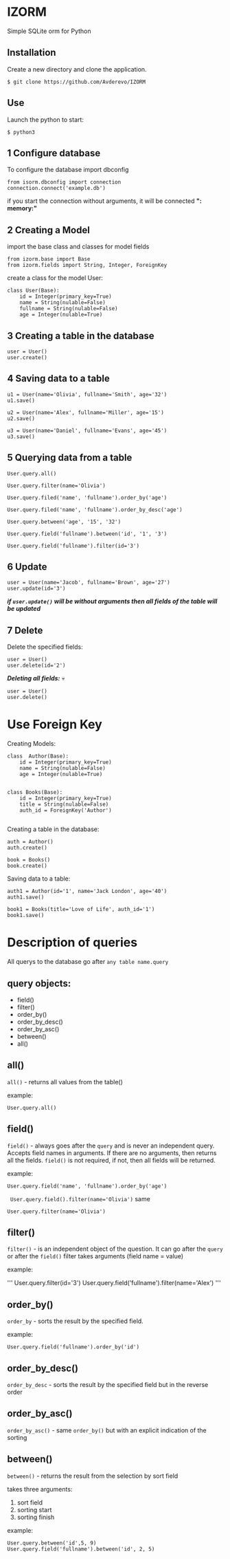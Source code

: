 # IZORM

Simple SQLite orm for Python

## Installation

Create a new directory and clone the application.

```
$ git clone https://github.com/Avderevo/IZORM
```

## Use


Launch the python to start:

```
$ python3
```


## 1  Configure database

To configure the database import dbconfig

```
from isorm.dbconfig import connection
connection.connect('example.db')
```
if you start the connection without arguments, it will be connected __": memory:"__


## 2  Creating a Model

import the base class and classes for model fields

```
from izorm.base import Base
from izorm.fields import String, Integer, ForeignKey
```

create a class for the model User:

```
class User(Base):
    id = Integer(primary_key=True)
    name = String(nulable=False)
    fullname = String(nulable=False)
    age = Integer(nulable=True)
```
## 3  Creating a table in the database

```
user = User()
user.create()
```
## 4  Saving data to a table

```
u1 = User(name='Olivia', fullname='Smith', age='32')
u1.save()

u2 = User(name='Alex', fullname='Miller', age='15')
u2.save()

u3 = User(name='Daniel', fullname='Evans', age='45')
u3.save()
```
## 5  Querying data from a table

```
User.query.all()

User.query.filter(name='Olivia')

User.query.filed('name', 'fullname').order_by('age')

User.query.filed('name', 'fullname').order_by_desc('age')

User.query.between('age', '15', '32')

User.query.field('fullname').between('id', '1', '3')

User.query.field('fullname').filter(id='3')
```

## 6  Update

```
user = User(name='Jacob', fullname='Brown', age='27')
user.update(id='3')
```
**_if   ``user.update()``   will be without arguments then all fields of the table will be updated_**

## 7  Delete

Delete the specified fields:
```
user = User()
user.delete(id='2')
```

*__Deleting all fields:__* :skull:

```
user = User()
user.delete()
```
	
# Use Foreign Key

Creating  Models:

```
class  Author(Base):
    id = Integer(primary_key=True)
    name = String(nulable=False)
    age = Integer(nulable=True)
    
    
class Books(Base):
    id = Integer(primary_key=True)
    title = String(nulable=False)
    auth_id = ForeignKey('Author')
    
```

Creating a table in the database:

```
auth = Author()
auth.create()

book = Books()
book.create()
```
Saving data to a table:

```
auth1 = Author(id='1', name='Jack London', age='40')
auth1.save()

book1 = Books(title='Love of Life', auth_id='1')
book1.save()
```

# Description of queries

All querys to the database go after ```any table name.query```

## query objects:

- field()
- filter()
- order_by()
- order_by_desc()
- order_by_asc()
- between()
- all()


## all()


```all()``` - returns all values from the table()

example:

```
User.query.all()
```


## field()

```field()``` - always goes after the ```query``` and is never an independent query.
Accepts field names in arguments. If there are no arguments, then returns all the fields.
```field()``` is not required, if not, then all fields will be returned.

example:

```User.query.field('name', 'fullname').order_by('age')```

``` User.query.field().filter(name='Olivia')``` 
same

```User.query.filter(name='Olivia')```



## filter()

```filter()``` - is an independent object of the question. It can go after the ```query``` or after the ```field()```
filter takes arguments (field name = value)

example:

'''
User.query.filter(id='3')
User.query.field('fullname').filter(name='Alex')
'''

## order_by()

```order_by``` -  sorts the result by the specified field.

example:
```
User.query.field('fullname').order_by('id')
```

## order_by_desc()

```order_by_desc``` - sorts the result by the specified field but in the reverse order

## order_by_asc()
```order_by_asc()``` - same ```order_by()```  but with an explicit indication of the sorting


## between()

```between()``` - returns the result from the selection by sort field

takes three arguments:

1. sort field
2. sorting start
3. sorting finish

example:

```
User.query.between('id',5, 9)
User.query.field('fullname').between('id', 2, 5)

```







    

